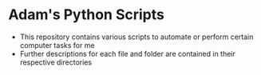 # Adam's Python Scripts

- This repository contains various scripts to automate or perform certain computer tasks for me
- Further descriptions for each file and folder are contained in their respective directories